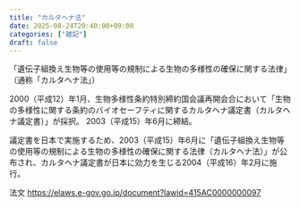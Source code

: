```yaml
---
title: "カルタヘナ法"
date: 2025-08-24T20:40:00+09:00
categories: ["雑記"]
draft: false
---
```


「遺伝子組換え生物等の使用等の規制による生物の多様性の確保に関する法律」（通称「カルタヘナ法」）

2000（平成12）年1月、生物多様性条約特別締約国会議再開会合において「生物の多様性に関する条約のバイオセーフティに関するカルタヘナ議定書（カルタヘナ議定書）」が採択。
2003（平成15）年6月に締結。

議定書を日本で実施するため、2003（平成15）年6月に「遺伝子組換え生物等の使用等の規制による生物の多様性の確保に関する法律（カルタヘナ法）」が公布され、カルタヘナ議定書が日本に効力を生じる2004（平成16）年2月に施行。

法文
https://elaws.e-gov.go.jp/document?lawid=415AC0000000097

